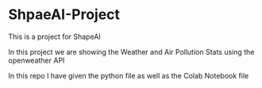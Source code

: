 # ShpaeAI-Project

This is a project for ShapeAI

In this project we are showing the Weather and Air Pollution Stats using the openweather API

In this repo I have given the python file as well as the Colab Notebook file
